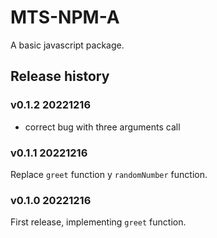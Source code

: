MTS-NPM-A
=========

A basic javascript package.


## Release history

### v0.1.2 20221216

* correct bug with three arguments call

### v0.1.1 20221216

Replace `greet` function y `randomNumber` function.

### v0.1.0 20221216

First release, implementing `greet` function.

